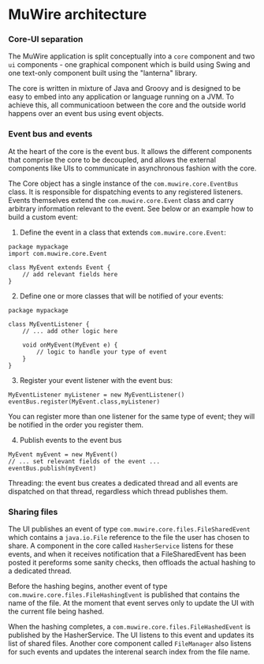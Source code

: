 # MuWire architecture

### Core-UI separation

The MuWire application is split conceptually into a `core` component and two `ui` components - one graphical component which is build using Swing and one text-only component built using the "lanterna" library.

The core is written in mixture of Java and Groovy and is designed to be easy to embed into any application or language running on a JVM.  To achieve this, all communicatioon between the core and the outside world happens over an event bus using event objects.

### Event bus and events

At the heart of the core is the event bus.  It allows the different components that comprise the core to be decoupled, and allows the external components like UIs to communicate in asynchronous fashion with the core.

The Core object has a single instance of the `com.muwire.core.EventBus` class.  It is responsible for dispatching events to any registered listeners.  Events themselves extend the `com.muwire.core.Event` class and carry arbitrary information relevant to the event.  See below or an example how to build a custom event:

1.  Define the event in a class that extends `com.muwire.core.Event`:
```
package mypackage
import com.muwire.core.Event

class MyEvent extends Event {
    // add relevant fields here
}
```

2. Define one or more classes that will be notified of your events:
```
package mypackage

class MyEventListener {
    // ... add other logic here

    void onMyEvent(MyEvent e) {
        // logic to handle your type of event
    }
}
```

3. Register your event listener with the event bus:
```
MyEventListener myListener = new MyEventListener()
eventBus.register(MyEvent.class,myListener)
```
You can register more than one listener for the same type of event; they will be notified in the order you register them.

4. Publish events to the event bus
```
MyEvent myEvent = new MyEvent()
// ... set relevant fields of the event ...
eventBus.publish(myEvent)
```

Threading: the event bus creates a dedicated thread and all events are dispatched on that thread, regardless which thread publishes them.

### Sharing files
The UI publishes an event of type `com.muwire.core.files.FileSharedEvent` which contains a `java.io.File` reference to the file the user has chosen to share.  A component in the core called `HasherService` listens for these events, and when it receives notification that a FileSharedEvent has been posted it pereforms some sanity checks, then offloads the actual hashing to a dedicated thread.

Before the hashing begins, another event of type `com.muwire.core.files.FileHashingEvent` is published that contains the name of the file.  At the moment that event serves only to update the UI with the current file being hashed.

When the hashing completes, a `com.muwire.core.files.FileHashedEvent` is published by the HasherService.  The UI listens to this event and updates its list of shared files.  Another core component called `FileManager` also listens for such events and updates the interenal search index from the file name.
